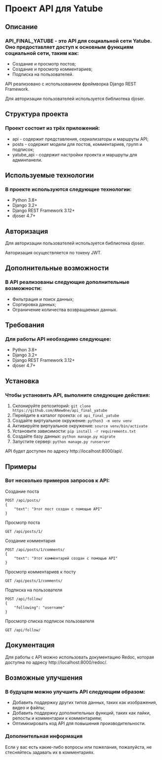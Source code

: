 # Проект API для Yatube

## Описание

### API_FINAL_YATUBE - это API для социальной сети Yatube. Оно предоставляет доступ к основным функциям социальной сети, таким как:

+ Создание и просмотр постов;
+ Создание и просмотр комментариев;
+ Подписка на пользователей.

API реализовано с использованием фреймворка Django REST Framework. 

Для авторизации пользователей используется библиотека djoser.


## Структура проекта

### Проект состоит из трёх приложений:

+ api - содержит представления, сериализаторы и маршруты API;
+ posts - содержит модели для постов, комментариев, групп и подписок;
+ yatube_api - содержит настройки проекта и маршруты для админпанели.


## Используемые технологии

### В проекте используются следующие технологии:

+ Python 3.8+
+ Django 3.2+
+ Django REST Framework 3.12+
+ djoser 4.7+


## Авторизация

Для авторизации пользователей используется библиотека djoser. 

Авторизация осуществляется по токену JWT.


## Дополнительные возможности

### В API реализованы следующие дополнительные возможности:

+ Фильтрация и поиск данных;
+ Сортировка данных;
+ Ограничение количества возвращаемых данных.


## Требования

### Для работы API необходимо следующее:

+ Python 3.8+
+ Django 3.2+
+ Django REST Framework 3.12+
+ djoser 4.7+


## Установка

### Чтобы установить API, выполните следующие действия:

1. Склонируйте репозиторий:
`
git clone https://github.com/ANew0ne/api_final_yatube
`
3. Перейдите в каталог проекта:
`
cd api_final_yatube
`
4. Создайте виртуальное окружение:
`
python3 -m venv venv
`
5. Активируйте виртуальное окружение:
`
source venv/bin/activate
`
6. Установите зависимости:
`
pip install -r requirements.txt
`
7. Создайте базу данных:
`
python manage.py migrate
`
8. Запустите сервер:
`
python manage.py runserver
`

API будет доступен по адресу http://localhost:8000/api/.


## Примеры

### Вот несколько примеров запросов к API:

Создание поста
```
POST /api/posts/
{
    "text": "Этот пост создан с помощью API"
}
```
Просмотр поста
```
GET /api/posts/1/
```
Создание комментария
```
POST /api/posts/1/comments/
{
    "text": "Этот комментарий создан с помощью API"
}
```
Просмотр комментариев к посту
```
GET /api/posts/1/comments/
```
Подписка на пользователя
```
POST /api/follow/
{
    "following": "username"
}
```
Просмотр списка подписок пользователя
```
GET /api/follow/
```

## Документация

Для работы с API можно использовать документацию Redoc, которая доступна по адресу http://localhost:8000/redoc/.


## Возможные улучшения

### В будущем можно улучшить API следующим образом:

+ Добавить поддержку других типов данных, таких как изображения, видео и файлы;
+ Добавить поддержку дополнительных функций, таких как лайки, репосты и комментарии к комментариям;
+ Оптимизировать код API для повышения производительности.


### Дополнительная информация

Если у вас есть какие-либо вопросы или пожелания, пожалуйста, не стесняйтесь задавать их в комментариях.
